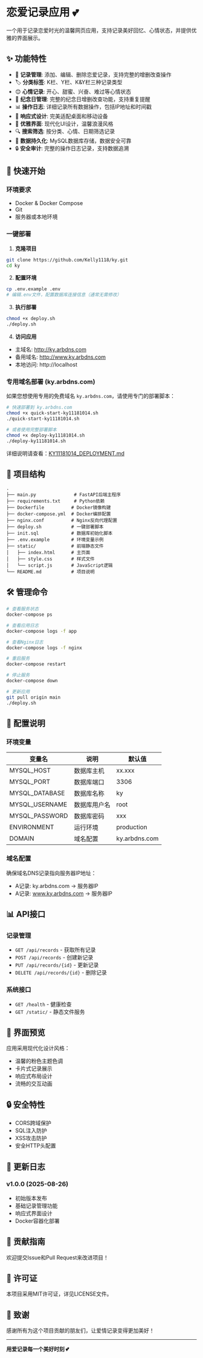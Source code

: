 # 恋爱记录应用 💕

一个用于记录恋爱时光的温馨网页应用，支持记录美好回忆、心情状态，并提供优雅的界面展示。

## ✨ 功能特性

- 📝 **记录管理**: 添加、编辑、删除恋爱记录，支持完整的增删改查操作
- 🏷️ **分类标签**: K栏、Y栏、K&Y栏三种记录类型
- 😊 **心情记录**: 开心、甜蜜、兴奋、难过等心情状态
- 🎉 **纪念日管理**: 完整的纪念日增删改查功能，支持重复提醒
- 📊 **操作日志**: 详细记录所有数据操作，包括IP地址和时间戳
- 📱 **响应式设计**: 完美适配桌面和移动设备
- 🎨 **优雅界面**: 现代化UI设计，温馨浪漫风格
- 🔍 **搜索筛选**: 按分类、心情、日期筛选记录
- 💾 **数据持久化**: MySQL数据库存储，数据安全可靠
- 🔒 **安全审计**: 完整的操作日志记录，支持数据追溯

## 🚀 快速开始

### 环境要求

- Docker & Docker Compose
- Git
- 服务器或本地环境

### 一键部署

1. **克隆项目**
```bash
git clone https://github.com/Kelly1118/ky.git
cd ky
```

2. **配置环境**
```bash
cp .env.example .env
# 编辑.env文件，配置数据库连接信息（通常无需修改）
```

3. **执行部署**
```bash
chmod +x deploy.sh
./deploy.sh
```

4. **访问应用**
- 主域名: http://ky.arbdns.com
- 备用域名: http://www.ky.arbdns.com
- 本地访问: http://localhost

### 专用域名部署 (ky.arbdns.com)

如果您想使用专用的免费域名 `ky.arbdns.com`，请使用专门的部署脚本：

```bash
# 快速部署到 ky.arbdns.com
chmod +x quick-start-ky11181014.sh
./quick-start-ky11181014.sh

# 或者使用完整部署脚本
chmod +x deploy-ky11181014.sh
./deploy-ky11181014.sh
```

详细说明请查看：[KY11181014_DEPLOYMENT.md](old/KY11181014_DEPLOYMENT.md)

## 📁 项目结构

```
.
├── main.py              # FastAPI后端主程序
├── requirements.txt     # Python依赖
├── Dockerfile          # Docker镜像构建
├── docker-compose.yml  # Docker编排配置
├── nginx.conf          # Nginx反向代理配置
├── deploy.sh           # 一键部署脚本
├── init.sql            # 数据库初始化脚本
├── .env.example        # 环境变量示例
├── static/             # 前端静态文件
│   ├── index.html      # 主页面
│   ├── style.css       # 样式文件
│   └── script.js       # JavaScript逻辑
└── README.md           # 项目说明
```

## 🛠️ 管理命令

```bash
# 查看服务状态
docker-compose ps

# 查看应用日志
docker-compose logs -f app

# 查看Nginx日志
docker-compose logs -f nginx

# 重启服务
docker-compose restart

# 停止服务
docker-compose down

# 更新应用
git pull origin main
./deploy.sh
```

## 🔧 配置说明

### 环境变量

| 变量名 | 说明 | 默认值 |
|--------|------|--------|
| MYSQL_HOST | 数据库主机 | xx.xxx |
| MYSQL_PORT | 数据库端口 | 3306 |
| MYSQL_DATABASE | 数据库名称 | ky |
| MYSQL_USERNAME | 数据库用户名 | root |
| MYSQL_PASSWORD | 数据库密码 | xxx |
| ENVIRONMENT | 运行环境 | production |
| DOMAIN | 域名配置 | ky.arbdns.com |

### 域名配置

确保域名DNS记录指向服务器IP地址：
- A记录: ky.arbdns.com → 服务器IP
- A记录: www.ky.arbdns.com → 服务器IP

## 📊 API接口

### 记录管理
- `GET /api/records` - 获取所有记录
- `POST /api/records` - 创建新记录
- `PUT /api/records/{id}` - 更新记录
- `DELETE /api/records/{id}` - 删除记录

### 系统接口
- `GET /health` - 健康检查
- `GET /static/` - 静态文件服务

## 🎨 界面预览

应用采用现代化设计风格：
- 温馨的粉色主题色调
- 卡片式记录展示
- 响应式布局设计
- 流畅的交互动画

## 🔒 安全特性

- CORS跨域保护
- SQL注入防护
- XSS攻击防护
- 安全HTTP头配置

## 📝 更新日志

### v1.0.0 (2025-08-26)
- 初始版本发布
- 基础记录管理功能
- 响应式界面设计
- Docker容器化部署

## 🤝 贡献指南

欢迎提交Issue和Pull Request来改进项目！

## 📄 许可证

本项目采用MIT许可证，详见LICENSE文件。

## 💖 致谢

感谢所有为这个项目贡献的朋友们，让爱情记录变得更加美好！

---

**用爱记录每一个美好时刻 💕**
